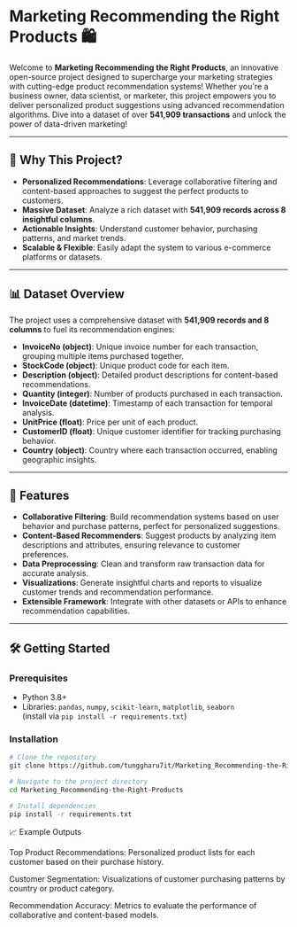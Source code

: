 # Marketing Recommending the Right Products 🛍️

Welcome to **Marketing Recommending the Right Products**, an innovative open-source project designed to supercharge your marketing strategies with cutting-edge product recommendation systems! Whether you're a business owner, data scientist, or marketer, this project empowers you to deliver personalized product suggestions using advanced recommendation algorithms. Dive into a dataset of over **541,909 transactions** and unlock the power of data-driven marketing!

---

## 🌟 Why This Project?

- **Personalized Recommendations**: Leverage collaborative filtering and content-based approaches to suggest the perfect products to customers.  
- **Massive Dataset**: Analyze a rich dataset with **541,909 records across 8 insightful columns**.  
- **Actionable Insights**: Understand customer behavior, purchasing patterns, and market trends.  
- **Scalable & Flexible**: Easily adapt the system to various e-commerce platforms or datasets.  

---

## 📊 Dataset Overview

The project uses a comprehensive dataset with **541,909 records and 8 columns** to fuel its recommendation engines:

- **InvoiceNo (object)**: Unique invoice number for each transaction, grouping multiple items purchased together.  
- **StockCode (object)**: Unique product code for each item.  
- **Description (object)**: Detailed product descriptions for content-based recommendations.  
- **Quantity (integer)**: Number of products purchased in each transaction.  
- **InvoiceDate (datetime)**: Timestamp of each transaction for temporal analysis.  
- **UnitPrice (float)**: Price per unit of each product.  
- **CustomerID (float)**: Unique customer identifier for tracking purchasing behavior.  
- **Country (object)**: Country where each transaction occurred, enabling geographic insights.  

---

## 🚀 Features

- **Collaborative Filtering**: Build recommendation systems based on user behavior and purchase patterns, perfect for personalized suggestions.  
- **Content-Based Recommenders**: Suggest products by analyzing item descriptions and attributes, ensuring relevance to customer preferences.  
- **Data Preprocessing**: Clean and transform raw transaction data for accurate analysis.  
- **Visualizations**: Generate insightful charts and reports to visualize customer trends and recommendation performance.  
- **Extensible Framework**: Integrate with other datasets or APIs to enhance recommendation capabilities.  

---

## 🛠️ Getting Started

### Prerequisites
- Python 3.8+  
- Libraries: `pandas`, `numpy`, `scikit-learn`, `matplotlib`, `seaborn`  
  (install via `pip install -r requirements.txt`)  

### Installation
```bash
# Clone the repository
git clone https://github.com/tunggharu7it/Marketing_Recommending-the-Right-Products.git

# Navigate to the project directory
cd Marketing_Recommending-the-Right-Products

# Install dependencies
pip install -r requirements.txt
```

📈 Example Outputs

Top Product Recommendations: Personalized product lists for each customer based on their purchase history.

Customer Segmentation: Visualizations of customer purchasing patterns by country or product category.

Recommendation Accuracy: Metrics to evaluate the performance of collaborative and content-based models.
